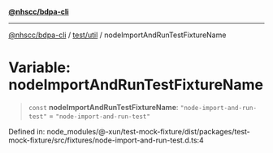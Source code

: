 [**@nhscc/bdpa-cli**](../../../README.md)

***

[@nhscc/bdpa-cli](../../../README.md) / [test/util](../README.md) / nodeImportAndRunTestFixtureName

# Variable: nodeImportAndRunTestFixtureName

> `const` **nodeImportAndRunTestFixtureName**: `"node-import-and-run-test"` = `"node-import-and-run-test"`

Defined in: node\_modules/@-xun/test-mock-fixture/dist/packages/test-mock-fixture/src/fixtures/node-import-and-run-test.d.ts:4
